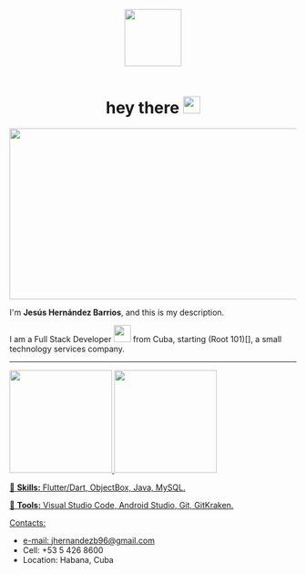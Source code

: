 <p align="center"><img src="https://media.giphy.com/media/M9gbBd9nbDrOTu1Mqx/giphy.gif" width="100"/></p>
<p align="center">
<p align="center"><img src="https://komarev.com/ghpvc/?username=JesusHdezWaterloo&style=flat-square&color=blue" alt=""></p>

<h1 align="center">hey there <img src="https://media.giphy.com/media/hvRJCLFzcasrR4ia7z/giphy.gif" width="30px"></h1>

<p align="center"><img src="https://media.giphy.com/media/dWesBcTLavkZuG35MI/giphy.gif" width="600" height="300"  /></p>


<p align="left"> 
I'm <strong>Jesús Hernández Barrios</strong>, and this is my description.
</p>

I am a Full Stack Developer <img src="https://media.giphy.com/media/WUlplcMpOCEmTGBtBW/giphy.gif" width="30"> from Cuba, starting (Root 101)[], a small technology services company.

---

<div>
  <a href="https://github.com/JesusHdezWaterloo">
  <img height="180em" src="https://github-readme-stats.vercel.app/api?username=JesusHdezWaterloo&count_private=true&theme=cobalt&show_icons=true"/>
  <img height="180em" src="https://github-readme-stats.vercel.app/api/top-langs/?username=JesusHdezWaterloo&layout=compact&langs_count=7&theme=cobalt"/>
</div>

<p align="left">
  🦄 <strong>Skills:</strong> Flutter/Dart, ObjectBox, Java, MySQL.
</p>

<p align="left">
  💼 <strong>Tools:</strong> Visual Studio Code, Android Studio, Git, GitKraken.
</p>

Contacts:
- e-mail: jhernandezb96@gmail.com
- Cell: +53 5 426 8600
- Location: Habana, Cuba



